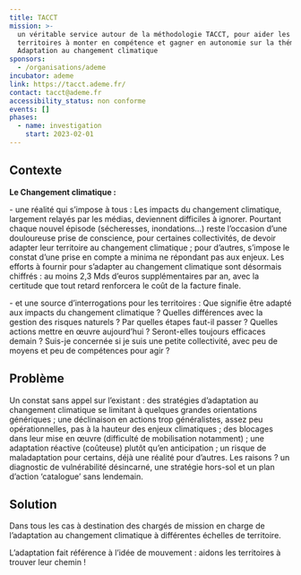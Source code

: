 ```yaml
---
title: TACCT
mission: >-
  un véritable service autour de la méthodologie TACCT, pour aider les
  territoires à monter en compétence et gagner en autonomie sur la thématique
  Adaptation au changement climatique 
sponsors:
  - /organisations/ademe
incubator: ademe
link: https://tacct.ademe.fr/
contact: tacct@ademe.fr
accessibility_status: non conforme
events: []
phases:
  - name: investigation
    start: 2023-02-01
---
```

## Contexte

**L﻿e Changement climatique :** 

\- une réalité qui s’impose à tous : Les impacts du changement climatique, largement relayés par les médias, deviennent difficiles à ignorer. Pourtant chaque nouvel épisode (sécheresses, inondations...) reste l’occasion d’une douloureuse prise de conscience, pour certaines collectivités, de devoir adapter leur territoire au changement climatique ; pour d’autres, s’impose le constat d’une prise en compte a minima ne répondant pas aux enjeux. Les efforts à fournir pour s’adapter au changement climatique sont désormais chiffrés : au moins 2,3 Mds d’euros supplémentaires par an, avec la certitude que tout retard renforcera le coût de la facture finale.

\- et une source d’interrogations pour les territoires : Que signifie être adapté aux impacts du changement climatique ? Quelles différences avec la gestion des risques naturels ? Par quelles étapes faut-il passer ? Quelles actions mettre en œuvre aujourd’hui ? Seront-elles toujours efficaces demain ? Suis-je concernée si je suis une petite collectivité, avec peu de moyens et peu de compétences pour agir ?

## Problème

Un constat sans appel sur l’existant : des stratégies d’adaptation au changement climatique se limitant à quelques grandes orientations génériques ; une déclinaison en actions trop généralistes, assez peu opérationnelles, pas à la hauteur des enjeux climatiques ; des blocages dans leur mise en œuvre (difficulté de mobilisation notamment) ; une adaptation réactive (coûteuse) plutôt qu’en anticipation ; un risque de maladaptation pour certains, déjà une réalité pour d’autres. Les raisons ? un diagnostic de vulnérabilité désincarné, une stratégie hors-sol et un plan d’action ‘catalogue’ sans lendemain.

## Solution

Dans tous les cas à destination des chargés de mission en charge de l’adaptation au changement climatique à différentes échelles de territoire.

L’adaptation fait référence à l’idée de mouvement : aidons les territoires à trouver leur chemin !